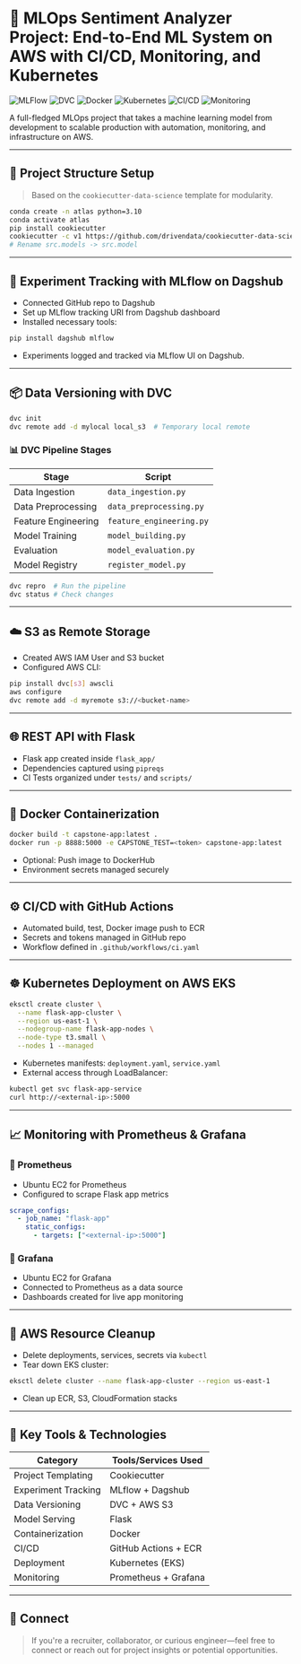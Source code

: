
# 🚀 MLOps Sentiment Analyzer Project: End-to-End ML System on AWS with CI/CD, Monitoring, and Kubernetes

![MLFlow](https://img.shields.io/badge/Experiment%20Tracking-MLflow-blue)
![DVC](https://img.shields.io/badge/Version%20Control-DVC-orange)
![Docker](https://img.shields.io/badge/Containerized-Docker-blue)
![Kubernetes](https://img.shields.io/badge/Deployment-EKS-informational)
![CI/CD](https://img.shields.io/badge/CI%2FCD-GitHub%20Actions-green)
![Monitoring](https://img.shields.io/badge/Monitoring-Prometheus%20%26%20Grafana-red)

A full-fledged MLOps project that takes a machine learning model from development to scalable production with automation, monitoring, and infrastructure on AWS.

---

## 📁 Project Structure Setup

> Based on the `cookiecutter-data-science` template for modularity.

```bash
conda create -n atlas python=3.10
conda activate atlas
pip install cookiecutter
cookiecutter -c v1 https://github.com/drivendata/cookiecutter-data-science
# Rename src.models -> src.model
````

---

## 🔬 Experiment Tracking with MLflow on Dagshub

* Connected GitHub repo to Dagshub
* Set up MLflow tracking URI from Dagshub dashboard
* Installed necessary tools:

```bash
pip install dagshub mlflow
```

* Experiments logged and tracked via MLflow UI on Dagshub.

---

## 📦 Data Versioning with DVC

```bash
dvc init
dvc remote add -d mylocal local_s3  # Temporary local remote
```

### 📊 DVC Pipeline Stages

| Stage               | Script                   |
| ------------------- | ------------------------ |
| Data Ingestion      | `data_ingestion.py`      |
| Data Preprocessing  | `data_preprocessing.py`  |
| Feature Engineering | `feature_engineering.py` |
| Model Training      | `model_building.py`      |
| Evaluation          | `model_evaluation.py`    |
| Model Registry      | `register_model.py`      |

```bash
dvc repro  # Run the pipeline
dvc status # Check changes
```

---

## ☁️ S3 as Remote Storage

* Created AWS IAM User and S3 bucket
* Configured AWS CLI:

```bash
pip install dvc[s3] awscli
aws configure
dvc remote add -d myremote s3://<bucket-name>
```

---

## 🌐 REST API with Flask

* Flask app created inside `flask_app/`
* Dependencies captured using `pipreqs`
* CI Tests organized under `tests/` and `scripts/`

---

## 🐳 Docker Containerization

```bash
docker build -t capstone-app:latest .
docker run -p 8888:5000 -e CAPSTONE_TEST=<token> capstone-app:latest
```

* Optional: Push image to DockerHub
* Environment secrets managed securely

---

## ⚙️ CI/CD with GitHub Actions

* Automated build, test, Docker image push to ECR
* Secrets and tokens managed in GitHub repo
* Workflow defined in `.github/workflows/ci.yaml`

---

## ☸️ Kubernetes Deployment on AWS EKS

```bash
eksctl create cluster \
  --name flask-app-cluster \
  --region us-east-1 \
  --nodegroup-name flask-app-nodes \
  --node-type t3.small \
  --nodes 1 --managed
```

* Kubernetes manifests: `deployment.yaml`, `service.yaml`
* External access through LoadBalancer:

```bash
kubectl get svc flask-app-service
curl http://<external-ip>:5000
```

---

## 📈 Monitoring with Prometheus & Grafana

### 🔹 Prometheus

* Ubuntu EC2 for Prometheus
* Configured to scrape Flask app metrics

```yaml
scrape_configs:
  - job_name: "flask-app"
    static_configs:
      - targets: ["<external-ip>:5000"]
```

### 🔸 Grafana

* Ubuntu EC2 for Grafana
* Connected to Prometheus as a data source
* Dashboards created for live app monitoring

---

## 🧹 AWS Resource Cleanup

* Delete deployments, services, secrets via `kubectl`
* Tear down EKS cluster:

```bash
eksctl delete cluster --name flask-app-cluster --region us-east-1
```

* Clean up ECR, S3, CloudFormation stacks

---

## 📌 Key Tools & Technologies

| Category            | Tools/Services Used  |
| ------------------- | -------------------- |
| Project Templating  | Cookiecutter         |
| Experiment Tracking | MLflow + Dagshub     |
| Data Versioning     | DVC + AWS S3         |
| Model Serving       | Flask                |
| Containerization    | Docker               |
| CI/CD               | GitHub Actions + ECR |
| Deployment          | Kubernetes (EKS)     |
| Monitoring          | Prometheus + Grafana |

---

## 🤝 Connect

> If you're a recruiter, collaborator, or curious engineer—feel free to connect or reach out for project insights or potential opportunities.



